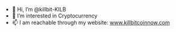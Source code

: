 - 👋 Hi, I’m @killbit-KILB
- 👀 I’m interested in Cryptocurrency
- 📫 I am reachable through my website: www.killbitcoinnow.com

<!---
killbit-KILB/killbit-KILB is a ✨ special ✨ repository because its `README.md` (this file) appears on your GitHub profile.
You can click the Preview link to take a look at your changes.
--->
